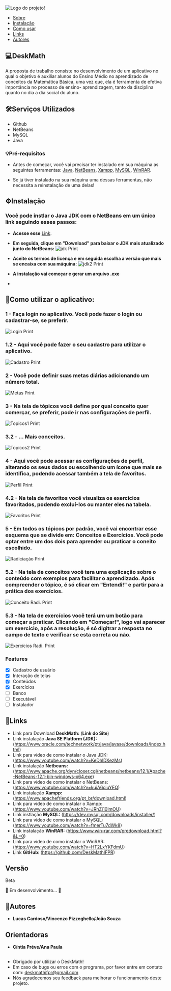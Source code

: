![Logo do projeto!](https://github.com/DeskMathIFPR/ReadME/blob/main/logo2.png)

   * [Sobre](#deskmath) 
   * [Instalação](#%EF%B8%8Finstalação) 
   * [Como usar](#como-utilizar-o-aplicativo)
   * [Links](#links)
   * [Autores](#autores)
    
## 💻DeskMath
 
A proposta de trabalho consiste no desenvolvimento de um aplicativo no qual o objetivo é auxiliar alunos do Ensino Médio no aprendizado de conceitos da Matemática Básica, uma vez que, ela é ferramenta de efetiva importância no processo de ensino- aprendizagem, tanto da disciplina quanto no dia a dia social do aluno.
 
## 🛠Serviços Utilizados
 
* Github
* NetBeans
* MySQL
* Java 
 
### 💡Pré-requisitos

 - Antes de começar, você vai precisar ter instalado em sua máquina as seguintes ferramentas:
[Java](https://www.oracle.com/technetwork/pt/java/javase/downloads/index.html), [NetBeans](https://www.apache.org/dyn/closer.cgi/netbeans/netbeans/12.1/Apache-NetBeans-12.1-bin-windows-x64.exe), [Xampp](https://www.apachefriends.org/pt_br/download.html), [MySQL](https://dev.mysql.com/downloads/installer/), [WinRAR](https://www.win-rar.com/predownload.html?&L=0).
 
 - Se já tiver instalado na sua máquina uma dessas ferramentas, não necessita a reinstalação de uma delas!

## ⚙️Instalação

### Você pode instlar o Java JDK com o NetBeans em um único link seguindo esses passos:

- **Acesse esse** [Link](https://www.oracle.com/technetwork/pt/java/javase/downloads/index.html).

- **Em seguida, clique em "Download" para baixar o JDK mais atualizado junto do NetBeans:**
![jdk Print](https://github.com/DeskMathIFPR/ReadME/blob/main/jdkTELA.png)

- **Aceite os termos de licença e em seguida escolha a versão que mais se encaixa com sua máquina:**
![jdk2 Print](https://github.com/DeskMathIFPR/ReadME/blob/main/jdk2TELA.png)

- **A instalação vai começar e gerar um arquivo .exe**

-
 
## 🚀Como utilizar o aplicativo:
 
### 1 - Faça login no aplicativo. Você pode fazer o login ou cadastrar-se, se preferir.
![Login Print](https://github.com/DeskMathIFPR/ReadME/blob/main/loginTELA.png)

### 1.2 - Aqui você pode fazer o seu cadastro para utilizar o aplicativo. 
![Cadastro Print](https://github.com/DeskMathIFPR/ReadME/blob/main/cadastroTELA.png)

### 2 - Você pode definir suas metas diárias adicionando um número total.
![Metas Print](https://github.com/DeskMathIFPR/ReadME/blob/main/metasTELA.png)

### 3 - Na tela de tópicos você define por qual conceito quer comerçar, se preferir, pode ir nas configurações de perfil.
![Topicos1 Print](https://github.com/DeskMathIFPR/ReadME/blob/main/topicos1TELA.png)

### 3.2 - ... Mais conceitos.
![Topicos2 Print](https://github.com/DeskMathIFPR/ReadME/blob/main/topicos2TELA.png)

### 4 - Aqui você pode acessar as configurações de perfil, alterando os seus dados ou escolhendo um ícone que mais se identifica, podendo acessar também a tela de favoritos.
![Perfil Print](https://github.com/DeskMathIFPR/ReadME/blob/main/perfilTELA.png)

### 4.2 - Na tela de favoritos você visualiza os exercícios favoritados, podendo excluí-los ou manter eles na tabela.
![Favoritos Print](https://github.com/DeskMathIFPR/ReadME/blob/main/favoritosTELA.png)

### 5 - Em todos os tópicos por padrão, você vai encontrar esse esquema que se divide em: Conceitos e Exercícios. Você pode optar entre um dos dois para aprender ou praticar o coneito escolhido.
![Radiciação Print](https://github.com/DeskMathIFPR/ReadME/blob/main/radi1TELA.png)

### 5.2 - Na tela de conceitos você tera uma explicação sobre o conteúdo com exemplos para facilitar o aprendizado. Após compreender o tópico, é só clicar em "Entendi!" e partir para a prática dos exercícios.
![Conceito Radi. Print](https://github.com/DeskMathIFPR/ReadME/blob/main/radi2TELA.png)

### 5.3 - Na tela de exercícios você terá um um botão para começar a praticar. Clicando em "Começar!", logo vai aparecer um exercício, após a resolução, é só digitrar a resposta no campo de texto e verificar se esta correta ou não.
![Exercícios Radi. Print](https://github.com/DeskMathIFPR/ReadME/blob/main/radi3TELA.png)
 
### Features

- [x] Cadastro de usuário
- [x] Interação de telas
- [x] Conteúdos 
- [x] Exercícios
- [ ] Banco
- [ ] Executável
- [ ] Instalador

## 🔗Links
 
  - Link para Download **DeskMath:** (**Link do Site**)  
  - Link instalação **Java SE Platform (JDK):** (https://www.oracle.com/technetwork/pt/java/javase/downloads/index.html)
  - Link para vídeo de como instalar o Java JDK: (https://www.youtube.com/watch?v=KeDhlDXezMs)  
  - Link instalação **Netbeans:** (https://www.apache.org/dyn/closer.cgi/netbeans/netbeans/12.1/Apache-NetBeans-12.1-bin-windows-x64.exe)
  - Link para vídeo de como instalar o NetBeans: (https://www.youtube.com/watch?v=kuiA6ciuYEQ)  
  - Link instalação **Xampp:** (https://www.apachefriends.org/pt_br/download.html)
  - Link para vídeo de como instalar o Xampp:(https://www.youtube.com/watch?v=JRhZi10lmOU)  
  - Link instlação **MySQL:** (https://dev.mysql.com/downloads/installer/)
  - Link para vídeo de como instalar o MySQL:(https://www.youtube.com/watch?v=fmerTu7dWk8)
  - Link instalação **WinRAR:** (https://www.win-rar.com/predownload.html?&L=0)
  - Link para vídeo de como instalar o WinRAR:(https://www.youtube.com/watch?v=HT2LxYKFdmU)
  - Link **GitHub**: (https://github.com/DeskMathIFPR)
  
## Versão
 
Beta

🚧 Em desenvolvimento... 🚧
 
## 📝Autores
 
* **Lucas Cardoso/Vincenzo Pizzeghello/João Souza** 

## Orientadoras 

*  **Cíntia Préve/Ana Paula** 

##
 
*  Obrigado por utilizar o DeskMath! 
*  Em caso de bugs ou erros com o programa, por favor entre em contato com: deskmathifpr@gmail.com 
*  Nós agradecemos seu feedback para melhorar o funcionamento deste projeto.
